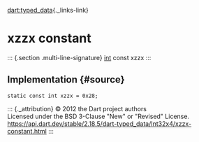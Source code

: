[dart:typed\_data](../../dart-typed_data/dart-typed_data-library){._links-link}

xzzx constant
=============

::: {.section .multi-line-signature}
[int](../../dart-core/int-class) const xzzx
:::

Implementation {#source}
--------------

``` {.language-dart data-language="dart"}
static const int xzzx = 0x28;
```

::: {._attribution}
© 2012 the Dart project authors\
Licensed under the BSD 3-Clause \"New\" or \"Revised\" License.\
<https://api.dart.dev/stable/2.18.5/dart-typed_data/Int32x4/xzzx-constant.html>
:::
